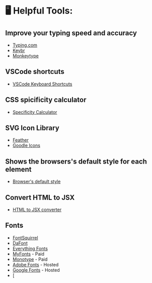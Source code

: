 # 🖥️ Helpful Tools:

## Improve your typing speed and accuracy
- [Typing.com](https://www.typing.com/)
- [Keybr](http://keybr.com/)
- [Monkeytype](https://monkeytype.com/)

## VSCode shortcuts
- [VSCode Keyboard Shortcuts](https://code.visualstudio.com/shortcuts/keyboard-shortcuts-macos.pdf)
 
## CSS spicificity calculator
- [Specificity Calculator](https://specificity.keegan.st/)

## SVG Icon Library
- [Feather](https://feathericons.com/)
- [Goodle Icons](https://fonts.google.com/icons)

## Shows the browsers's default style for each element
- [Browser's default style](https://browserdefaultstyles.com/#a)

## Convert HTML to JSX
- [HTML to JSX converter](https://transform.tools/html-to-jsx)

## Fonts
- [FontSquirrel](https://www.fontsquirrel.com/fonts/list/popular)
- [DaFont](https://www.dafont.com/)
- [Everything Fonts](https://everythingfonts.com/)
- [MyFonts](https://www.myfonts.com/) - Paid
- [Monotype](https://www.monotype.com/) - Paid
- [Adobe Fonts](https://fonts.adobe.com/fonts?browse_mode=default&cc=true&languages=ar&max_styles=26&min_styles=1&page=2) - Hosted
- [Google Fonts](https://fonts.google.com/) - Hosted
- [
